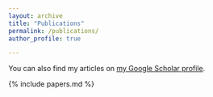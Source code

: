 ```yaml
---
layout: archive
title: "Publications"
permalink: /publications/
author_profile: true

---
```

You can also find my articles on <a href="https://scholar.google.co.in/citations?user=d5vFQy0AAAAJ&hl=en">my Google Scholar profile</a>.

{% include papers.md %}


<!---
#{% include base_path %}
#{% for post in site.pages %}
#{% include archive-single.html %}
#{% endfor %}
-->